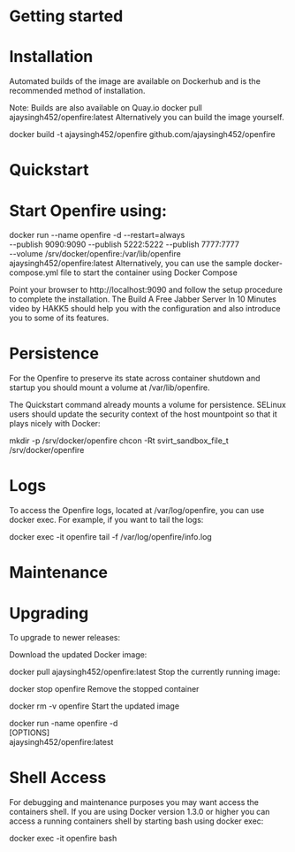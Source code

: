 # Getting started

# Installation

Automated builds of the image are available on Dockerhub and is the recommended method of installation.

Note: Builds are also available on Quay.io
docker pull ajaysingh452/openfire:latest
Alternatively you can build the image yourself.

docker build -t ajaysingh452/openfire github.com/ajaysingh452/openfire

# Quickstart

# Start Openfire using:

docker run --name openfire -d --restart=always \
  --publish 9090:9090 --publish 5222:5222 --publish 7777:7777 \
  --volume /srv/docker/openfire:/var/lib/openfire \
  ajaysingh452/openfire:latest
Alternatively, you can use the sample docker-compose.yml file to start the container using Docker Compose

Point your browser to http://localhost:9090 and follow the setup procedure to complete the installation. The Build A Free Jabber Server In 10 Minutes video by HAKK5 should help you with the configuration and also introduce you to some of its features.

# Persistence

For the Openfire to preserve its state across container shutdown and startup you should mount a volume at /var/lib/openfire.

The Quickstart command already mounts a volume for persistence.
SELinux users should update the security context of the host mountpoint so that it plays nicely with Docker:

mkdir -p /srv/docker/openfire
chcon -Rt svirt_sandbox_file_t /srv/docker/openfire

# Logs

To access the Openfire logs, located at /var/log/openfire, you can use docker exec. For example, if you want to tail the logs:

docker exec -it openfire tail -f /var/log/openfire/info.log

# Maintenance

# Upgrading

To upgrade to newer releases:

Download the updated Docker image:

docker pull ajaysingh452/openfire:latest
Stop the currently running image:

docker stop openfire
Remove the stopped container

docker rm -v openfire
Start the updated image

docker run -name openfire -d \
  [OPTIONS] \
  ajaysingh452/openfire:latest

# Shell Access

For debugging and maintenance purposes you may want access the containers shell. If you are using Docker version 1.3.0 or higher you can access a running containers shell by starting bash using docker exec:

docker exec -it openfire bash
